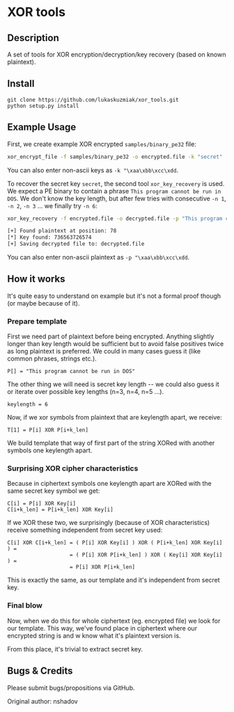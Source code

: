 # XOR tools

## Description

A set of tools for XOR encryption/decryption/key recovery (based on known plaintext). 

## Install

```
git clone https://github.com/lukaskuzmiak/xor_tools.git
python setup.py install
```

## Example Usage

First, we create example XOR encrypted `samples/binary_pe32` file:

```bash
xor_encrypt_file -f samples/binary_pe32 -o encrypted.file -k "secret"
```

You can also enter non-ascii keys as `-k "\xaa\xbb\xcc\xdd`.

To recover the secret key `secret`, the second tool `xor_key_recovery` is used. We expect a PE binary to contain a phrase `This program cannot be run in DOS`. We don't know the key length, but after few tries with consecutive `-n 1`, `-n 2`, `-n 3` ... we finally try `-n 6`:

```bash
xor_key_recovery -f encrypted.file -o decrypted.file -p "This program cannot be run in DOS" -n 6

[+] Found plaintext at position: 78
[*] Key found: 736563726574
[+] Saving decrypted file to: decrypted.file
```

You can also enter non-ascii plaintext as `-p "\xaa\xbb\xcc\xdd`.

## How it works

It's quite easy to understand on example but it's not a formal proof though (or maybe because of it).

### Prepare template

First we need part of plaintext before being encrypted. Anything slightly longer than key length would be sufficient but to avoid false positives twice as long plaintext is preferred. We could in many cases guess it (like common phrases, strings etc.).

```
P[] = "This program cannot be run in DOS"
```

The other thing we will need is secret key length -- we could also guess it or iterate over possible key lengths (n=3, n=4, n=5 ...).

```
keylength = 6
```

Now, if we xor symbols from plaintext that are keylength apart, we receive:

```
T[1] = P[i] XOR P[i+k_len]
```

We build template that way of first part of the string XORed with another symbols one keylength apart.

### Surprising XOR cipher characteristics

Because in ciphertext symbols one keylength apart are XORed with the same secret key symbol we get:

```
C[i] = P[i] XOR Key[i]
C[i+k_len] = P[i+k_len] XOR Key[i]
```

If we XOR these two, we surprisingly (because of XOR characteristics) receive something independent from secret key used:

```
C[i] XOR C[i+k_len] = ( P[i] XOR Key[i] ) XOR ( P[i+k_len] XOR Key[i] ) =
                    = ( P[i] XOR P[i+k_len] ) XOR ( Key[i] XOR Key[i] ) =
                    = P[i] XOR P[i+k_len]
```

This is exactly the same, as our template and it's independent from secret key.

### Final blow

Now, when we do this for whole ciphertext (eg. encrypted file) we look for our template.
This way, we've found place in ciphertext where our encrypted string is and w know what it's plaintext version is.

From this place, it's trivial to extract secret key.

## Bugs & Credits

Please submit bugs/propositions via GitHub.

Original author: nshadov
